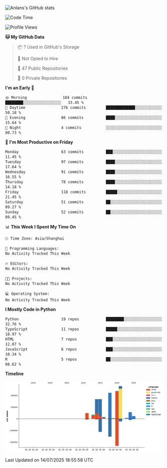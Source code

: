<!-- ![Anlans's GitHub stats](https://github-readme-stats.vercel.app/api?username=Anlans) -->
![Anlans's GitHub stats](https://github-readme-stats.vercel.app/api?username=Anlans&rank_icon=github)

<!--START_SECTION:waka-->
![Code Time](http://img.shields.io/badge/Code%20Time-0%20secs-blue)

![Profile Views](http://img.shields.io/badge/Profile%20Views-0-blue)

**🐱 My GitHub Data** 

> 📦 ? Used in GitHub's Storage 
 > 
> 🚫 Not Opted to Hire
 > 
> 📜 47 Public Repositories 
 > 
> 🔑 0 Private Repositories 
 > 
**I'm an Early 🐤** 

```text
🌞 Morning                184 commits         ████████░░░░░░░░░░░░░░░░░   33.45 % 
🌆 Daytime                276 commits         █████████████░░░░░░░░░░░░   50.18 % 
🌃 Evening                86 commits          ████░░░░░░░░░░░░░░░░░░░░░   15.64 % 
🌙 Night                  4 commits           ░░░░░░░░░░░░░░░░░░░░░░░░░   00.73 % 
```
📅 **I'm Most Productive on Friday** 

```text
Monday                   63 commits          ███░░░░░░░░░░░░░░░░░░░░░░   11.45 % 
Tuesday                  97 commits          ████░░░░░░░░░░░░░░░░░░░░░   17.64 % 
Wednesday                91 commits          ████░░░░░░░░░░░░░░░░░░░░░   16.55 % 
Thursday                 78 commits          ████░░░░░░░░░░░░░░░░░░░░░   14.18 % 
Friday                   118 commits         █████░░░░░░░░░░░░░░░░░░░░   21.45 % 
Saturday                 51 commits          ██░░░░░░░░░░░░░░░░░░░░░░░   09.27 % 
Sunday                   52 commits          ██░░░░░░░░░░░░░░░░░░░░░░░   09.45 % 
```


📊 **This Week I Spent My Time On** 

```text
🕑︎ Time Zone: Asia/Shanghai

💬 Programming Languages: 
No Activity Tracked This Week

🔥 Editors: 
No Activity Tracked This Week

🐱‍💻 Projects: 
No Activity Tracked This Week

💻 Operating System: 
No Activity Tracked This Week
```

**I Mostly Code in Python** 

```text
Python                   19 repos            ████████░░░░░░░░░░░░░░░░░   32.76 % 
TypeScript               11 repos            █████░░░░░░░░░░░░░░░░░░░░   18.97 % 
HTML                     7 repos             ███░░░░░░░░░░░░░░░░░░░░░░   12.07 % 
JavaScript               6 repos             ███░░░░░░░░░░░░░░░░░░░░░░   10.34 % 
R                        5 repos             ██░░░░░░░░░░░░░░░░░░░░░░░   08.62 % 
```



**Timeline**

![Lines of Code chart](https://raw.githubusercontent.com/Anlans/Anlans/main/assets/bar_graph.png)


 Last Updated on 14/07/2025 18:55:58 UTC
<!--END_SECTION:waka-->
